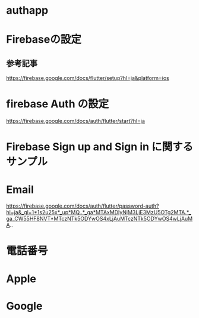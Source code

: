 # authapp

# Firebaseの設定
## 参考記事
https://firebase.google.com/docs/flutter/setup?hl=ja&platform=ios

# firebase Auth の設定
https://firebase.google.com/docs/auth/flutter/start?hl=ja


# Firebase Sign up and Sign in に関するサンプル

# Email 
https://firebase.google.com/docs/auth/flutter/password-auth?hl=ja&_gl=1*1s2u25x*_up*MQ..*_ga*MTAxMDIyNjM3LjE3MzU5OTg2MTA.*_ga_CW55HF8NVT*MTczNTk5ODYwOS4xLjAuMTczNTk5ODYwOS4wLjAuMA..



# 電話番号
# Apple 
# Google